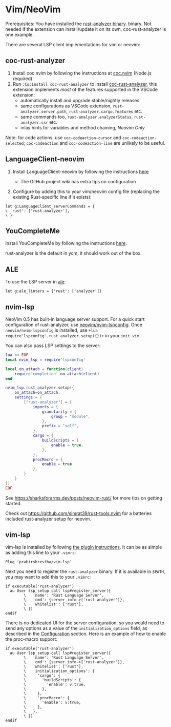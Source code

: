 # Vim/NeoVim

Prerequisites: You have installed the [rust-analyzer binary](server_binary.md). binary.
Not needed if the extension can install/update it on its own, coc-rust-analyzer is one example.

There are several LSP client implementations for vim or neovim:

## coc-rust-analyzer

1. Install coc.nvim by following the instructions at
   [coc.nvim](https://github.com/neoclide/coc.nvim)
   (Node.js required)
1. Run `:CocInstall coc-rust-analyzer` to install
   [coc-rust-analyzer](https://github.com/fannheyward/coc-rust-analyzer),
   this extension implements _most_ of the features supported in the VSCode extension:
   * automatically install and upgrade stable/nightly releases
   * same configurations as VSCode extension, `rust-analyzer.server.path`, `rust-analyzer.cargo.features` etc.
   * same commands too, `rust-analyzer.analyzerStatus`, `rust-analyzer.ssr` etc.
   * inlay hints for variables and method chaining, _Neovim Only_

Note: for code actions, use `coc-codeaction-cursor` and `coc-codeaction-selected`; `coc-codeaction` and `coc-codeaction-line` are unlikely to be useful.

## LanguageClient-neovim

1. Install LanguageClient-neovim by following the instructions
   [here](https://github.com/autozimu/LanguageClient-neovim)
   * The GitHub project wiki has extra tips on configuration

2. Configure by adding this to your vim/neovim config file (replacing the existing Rust-specific line if it exists):

```vim
let g:LanguageClient_serverCommands = {
\ 'rust': ['rust-analyzer'],
\ }
```

## YouCompleteMe

Install YouCompleteMe by following the instructions
  [here](https://github.com/ycm-core/YouCompleteMe#installation).

rust-analyzer is the default in ycm, it should work out of the box.

## ALE

To use the LSP server in [ale](https://github.com/dense-analysis/ale):

```vim
let g:ale_linters = {'rust': ['analyzer']}
```

## nvim-lsp

NeoVim 0.5 has built-in language server support.
For a quick start configuration of rust-analyzer, use [neovim/nvim-lspconfig](https://github.com/neovim/nvim-lspconfig#rust_analyzer).
Once `neovim/nvim-lspconfig` is installed, use `+lua require'lspconfig'.rust_analyzer.setup({})+` in your `init.vim`.

You can also pass LSP settings to the server:

```lua
lua << EOF
local nvim_lsp = require'lspconfig'

local on_attach = function(client)
    require'completion'.on_attach(client)
end

nvim_lsp.rust_analyzer.setup({
    on_attach=on_attach,
    settings = {
        ["rust-analyzer"] = {
            imports = {
                granularity = {
                    group = "module",
                },
                prefix = "self",
            },
            cargo = {
                buildScripts = {
                    enable = true,
                },
            },
            procMacro = {
                enable = true
            },
        }
    }
})
EOF
```

See <https://sharksforarms.dev/posts/neovim-rust/> for more tips on getting started.

Check out <https://github.com/simrat39/rust-tools.nvim> for a batteries included rust-analyzer setup for neovim.

## vim-lsp

vim-lsp is installed by following [the plugin instructions](https://github.com/prabirshrestha/vim-lsp).
It can be as simple as adding this line to your `.vimrc`:

```vim
Plug 'prabirshrestha/vim-lsp'
```

Next you need to register the `rust-analyzer` binary.
If it is available in `$PATH`, you may want to add this to your `.vimrc`:

```vim
if executable('rust-analyzer')
  au User lsp_setup call lsp#register_server({
        \   'name': 'Rust Language Server',
        \   'cmd': {server_info->['rust-analyzer']},
        \   'whitelist': ['rust'],
        \ })
endif
```

There is no dedicated UI for the server configuration, so you would need to send any options as a value of the `initialization_options` field, as described in the [Configuration](../configuration.md) section.
Here is an example of how to enable the proc-macro support:

```vim
if executable('rust-analyzer')
  au User lsp_setup call lsp#register_server({
        \   'name': 'Rust Language Server',
        \   'cmd': {server_info->['rust-analyzer']},
        \   'whitelist': ['rust'],
        \   'initialization_options': {
        \     'cargo': {
        \       'buildScripts': {
        \         'enable': v:true,
        \       },
        \     },
        \     'procMacro': {
        \       'enable': v:true,
        \     },
        \   },
        \ })
endif
```
